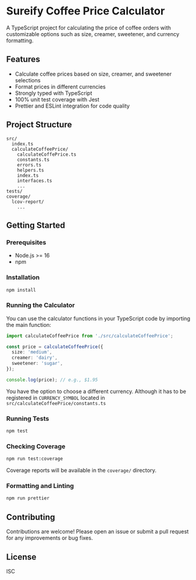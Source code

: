 # Sureify Coffee Price Calculator

A TypeScript project for calculating the price of coffee orders with customizable options such as size, creamer, sweetener, and currency formatting.

## Features

- Calculate coffee prices based on size, creamer, and sweetener selections
- Format prices in different currencies
- Strongly typed with TypeScript
- 100% unit test coverage with Jest
- Prettier and ESLint integration for code quality

## Project Structure

```
src/
  index.ts
  calculateCoffeePrice/
    calculateCoffePrice.ts
    constants.ts
    errors.ts
    helpers.ts
    index.ts
    interfaces.ts
    ...
tests/
coverage/
  lcov-report/
    ...
```

## Getting Started

### Prerequisites

- Node.js >= 16
- npm

### Installation

```sh
npm install
```

### Running the Calculator

You can use the calculator functions in your TypeScript code by importing the main function:

```ts
import calculateCoffeePrice from './src/calculateCoffeePrice';

const price = calculateCoffeePrice({
  size: 'medium',
  creamer: 'dairy',
  sweetener: 'sugar',
});

console.log(price); // e.g., $1.95
```

You have the option to choose a different currency. Although it has to be registered in `CURRENCY_SYMBOL` located in `src/calculateCoffeePrice/constants.ts`

### Running Tests

```sh
npm test
```

### Checking Coverage

```sh
npm run test:coverage
```

Coverage reports will be available in the `coverage/` directory.

### Formatting and Linting

```sh
npm run prettier
```

## Contributing

Contributions are welcome! Please open an issue or submit a pull request for any improvements or bug fixes.

## License

ISC